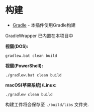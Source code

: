 # 构建

* [Gradle](https://gradle.org/) - 本插件使用Gradle构建

GradleWrapper 已内置在本项目中

**视窗(DOS):**

```
gradlew.bat clean build
```

**视窗(PowerShell):**

```
./gradlew.bat clean build
```

**macOS(苹果系统)/Linux:**

```
./gradlew clean build
```

构建工件将会保存至 `./build/libs` 文件夹.
